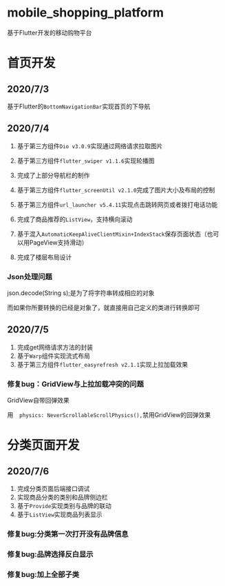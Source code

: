 # mobile_shopping_platform

基于Flutter开发的移动购物平台

# 首页开发

## 2020/7/3
基于Flutter的`BottomNavigationBar`实现首页的下导航

## 2020/7/4

1. 基于第三方组件`Dio v3.0.9`实现通过网络请求拉取图片

2. 基于第三方组件`flutter_swiper v1.1.6`实现轮播图

3. 完成了上部分导航栏的制作

4. 基于第三方组件`flutter_screenUtil v2.1.0`完成了图片大小及布局的控制

5. 基于第三方组件`url_launcher v5.4.11`实现点击跳转网页或者拨打电话功能

6. 完成了商品推荐的`ListView`，支持横向滚动

7. 基于混入`AutomaticKeepAliveClientMixin+IndexStack`保存页面状态（也可以用PageView支持滑动）
8. 完成了楼层布局设计

### Json处理问题

json.decode(String s);是为了将字符串转成相应的对象

而如果你所要转换的已经是对象了，就直接用自己定义的类进行转换即可

## 2020/7/5

1. 完成get网络请求方法的封装
2. 基于`Warp`组件实现流式布局
3. 基于第三方组件`flutter_easyrefresh v2.1.1`实现上拉加载效果

### 修复bug：GridView与上拉加载冲突的问题

GridView自带回弹效果

用`  physics: NeverScrollableScrollPhysics(),`禁用GridView的回弹效果

# 分类页面开发

## 2020/7/6

1. 完成分类页面后端接口调试
2. 实现商品分类的类别和品牌侧边栏
3. 基于`Provide`实现类别与品牌的联动
4. 基于`ListView`实现商品列表显示

### 修复bug:分类第一次打开没有品牌信息

### 修复bug:品牌选择反白显示

### 修复bug:加上全部子类


